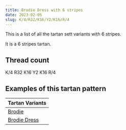 ```yaml
---
title: Brodie Dress with 6 stripes
date: 2023-02-05
slug: K/4/R32/K16/Y2/K16/R/4
---
```

This is a list of all the tartan sett variants with 6 stripes.

It is a 6 stripes tartan.


## Thread count
K/4 R32 K16 Y2 K16 R/4

## Examples of this tartan pattern

| Tartan Variants |
|---------------|
| [Brodie](/variants/k/4/r32/k16/y2/k16/r/4-k000000-rc00000-yf0c000)||
| [Brodie Dress](/variants/k/4/r32/k16/y2/k16/r/4-k000000-rc80000-yffc800)||
